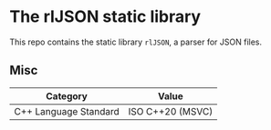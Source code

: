 # The rlJSON static library

This repo contains the static library `rlJSON`, a parser for JSON files.



## Misc

| Category              | Value                     |
|-----------------------|---------------------------|
| C++ Language Standard | ISO C++20 (MSVC)          |
